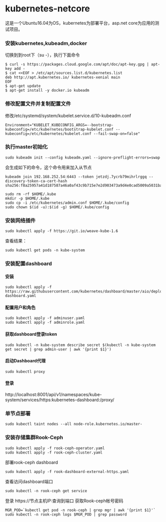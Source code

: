 # kubernetes-netcore
这是一个Ubuntu16.04为OS，kubernetes为部署平台，asp.net core为应用的测试项目。

### 安装kubernetes,kubeadm,docker
切换到到root下（su -），执行下面命令
```
$ curl -s https://packages.cloud.google.com/apt/doc/apt-key.gpg | apt-key add -  
$ cat <<EOF > /etc/apt/sources.list.d/kubernetes.list  
deb http://apt.kubernetes.io/ kubernetes-xenial main  
EOF  
$ apt-get update  
$ apt-get install -y docker.io kubeadm  
```
### 修改配置文件并复制配置文件
修改/etc/systemd/system/kubelet.service.d/10-kubeadm.conf  
```
Environment="KUBELET_KUBECONFIG_ARGS=--bootstrap-kubeconfig=/etc/kubernetes/bootstrap-kubelet.conf --kubeconfig=/etc/kubernetes/kubelet.conf --fail-swap-on=false"
```
### 执行master初始化
```
sudo kubeadm init --config kubeadm.yaml --ignore-preflight-errors=swap
```
会生成如下的命令，这个命令用来加入从节点
```
kubeadm join 192.168.252.54:6443 --token jetzdj.7ycrb79mihrlrggq --discovery-token-ca-cert-hash sha256:f8a25957a41d187587a46a0af43c9b715e7e2d903473a9d4e0cad5009a5031ba
```
 
```
sudo rm -rf $HOME/.kube
mkdir -p $HOME/.kube  
sudo cp -i /etc/kubernetes/admin.conf $HOME/.kube/config  
sudo chown $(id -u):$(id -g) $HOME/.kube/config 
```
### 安装网络插件
```
sudo kubectl apply -f https://git.io/weave-kube-1.6
```
查看结果：
```
sudo kubectl get pods -n kube-system
```
### 安装配置dashboard
#### 安装
```
sudo kubectl apply -f https://raw.githubusercontent.com/kubernetes/dashboard/master/aio/deploy/recommended/kubernetes-dashboard.yaml
```
#### 配置用户和角色
```
sudo kubectl apply -f adminuser.yaml
sudo kubectl apply -f adminrole.yaml
```
#### 获取dashboard登录token
```
sudo kubectl -n kube-system describe secret $(kubectl -n kube-system get secret | grep admin-user | awk '{print $1}')
```
#### 启动Dashboard代理
```
sudo kubectl proxy
```
#### 登录
http://localhost:8001/api/v1/namespaces/kube-system/services/https:kubernetes-dashboard:/proxy/

### 单节点部署
```
sudo kubectl taint nodes --all node-role.kubernetes.io/master-
```
### 安装存储集群Rook-Ceph
```
sudo kubectl apply -f rook-ceph-operator.yaml
sudo kubectl apply -f rook-ceph-cluster.yaml
```

部署rook-ceph dashboard
```
sudo kubectl apply -f rook-dashboard-external-https.yaml 
```
查看访问dashboard端口
```
sudo kubectl -n rook-ceph get service 
```
登录
https://节点主机IP:查询到端口
获取Rook-ceph帐号密码
```
MGR_POD=`kubectl get pod -n rook-ceph | grep mgr | awk '{print $1}'` 
sudo kubectl -n rook-ceph logs $MGR_POD | grep password 
```




